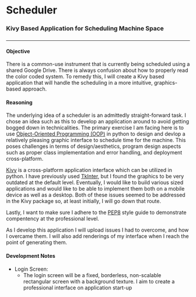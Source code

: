 # Scheduler
### Kivy Based Application for Scheduling Machine Space
### 
-------------------------------------
#### Objective

There is a common-use instrument that is currently being scheduled using a shared Google Drive.  There is always confusion about how to properly read the color coded system.  To remedy this, I will create a Kivy based application that will handle the scheduling in a more intuitive, graphics-based approach.

#### Reasoning

The underlying idea of a scheduler is an admittedly straight-forward task.  I chose an idea such as this to develop an application around to avoid getting bogged down in technicalities.  The primary exercise I am facing here is to use [Object-Oriented Programming (OOP)](https://en.wikipedia.org/wiki/Object-oriented_programming) in python to design and devlop a relatively pleasing graphic interface to schedule time for the machine.  This poses challenges in terms of design/aesthetics, program design aspects such as proper class implementation and error handling, and deployment cross-platform.

[Kivy](https://kivy.org/#home) is a cross-platform application interface which can be utilized in python.  I have previously used [TkInter](https://wiki.python.org/moin/TkInter), but I found the graphics to be very outdated at the default level.  Eventually, I would like to build various sized applications and would like to be able to implement them both on a mobile device as well as a desktop.  Both of these issues seemed to be addressed in the Kivy package so, at least initially, I will go down that route.

Lastly, I want to make sure I adhere to the [PEP8](https://www.python.org/dev/peps/pep-0008/) style guide to demonstrate compentency at the professional level.

As I develop this application I will upload issues I had to overcome, and how I overcame them.  I will also add renderings of my interface when I reach the point of generating them.

#### Development Notes

* Login Screen:
  + The login screen will be a fixed, borderless, non-scalable rectangular screen with a background texture.  I aim to create a professional interface on application start-up

